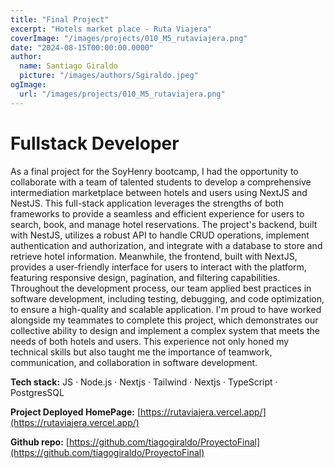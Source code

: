 ```yaml
---
title: "Final Project"
excerpt: "Hotels market place - Ruta Viajera"
coverImage: "/images/projects/010_M5_rutaviajera.png"
date: "2024-08-15T00:00:00.0000"
author:
  name: Santiago Giraldo
  picture: "/images/authors/Sgiraldo.jpeg"
ogImage:
  url: "/images/projects/010_M5_rutaviajera.png"
---
```


# Fullstack Developer

As a final project for the SoyHenry bootcamp, I had the opportunity to collaborate with a team of talented students to develop a comprehensive intermediation marketplace between hotels and users using NextJS and NestJS. This full-stack application leverages the strengths of both frameworks to provide a seamless and efficient experience for users to search, book, and manage hotel reservations. The project's backend, built with NestJS, utilizes a robust API to handle CRUD operations, implement authentication and authorization, and integrate with a database to store and retrieve hotel information. Meanwhile, the frontend, built with NextJS, provides a user-friendly interface for users to interact with the platform, featuring responsive design, pagination, and filtering capabilities. Throughout the development process, our team applied best practices in software development, including testing, debugging, and code optimization, to ensure a high-quality and scalable application. I'm proud to have worked alongside my teammates to complete this project, which demonstrates our collective ability to design and implement a complex system that meets the needs of both hotels and users. This experience not only honed my technical skills but also taught me the importance of teamwork, communication, and collaboration in software development.

**Tech stack:** JS · Node.js · Nextjs · Tailwind · Nextjs · TypeScript · PostgresSQL

**Project Deployed HomePage:**  [https://rutaviajera.vercel.app/](https://rutaviajera.vercel.app/)

**Github repo:** [https://github.com/tiagogiraldo/ProyectoFinal](https://github.com/tiagogiraldo/ProyectoFinal)
